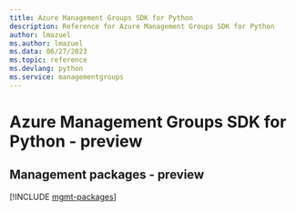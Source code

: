 ```yaml
---
title: Azure Management Groups SDK for Python
description: Reference for Azure Management Groups SDK for Python
author: lmazuel
ms.author: lmazuel
ms.data: 06/27/2023
ms.topic: reference
ms.devlang: python
ms.service: managementgroups
---
```

# Azure Management Groups SDK for Python - preview

## Management packages - preview
[!INCLUDE [mgmt-packages](management-groups-mgmt-index.md)]